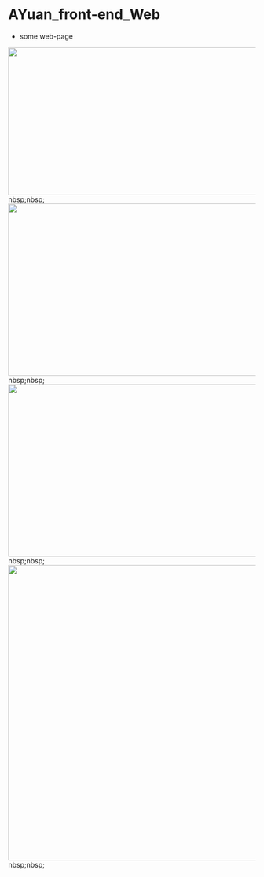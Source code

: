 # AYuan_front-end_Web

- some web-page

<img src="https://github.com/AAYuan/AYuan_front-end_Web/blob/master/readme/pets.png" width="600" height="300" />
nbsp;nbsp;
<img src="https://github.com/AAYuan/AYuan_front-end_Web/blob/master/readme/desk.png" width="600" height="350" />
nbsp;nbsp;
<img src="https://github.com/AAYuan/AYuan_front-end_Web/blob/master/readme/search.png" width="600" height="350" />
nbsp;nbsp;
<img src="https://github.com/AAYuan/AYuan_front-end_Web/blob/master/readme/login.png" width="600" height="600" />
nbsp;nbsp;

